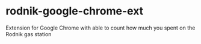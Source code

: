 # rodnik-google-chrome-ext
Extension for Google Chrome with able to count how much you spent on the Rodnik gas station
